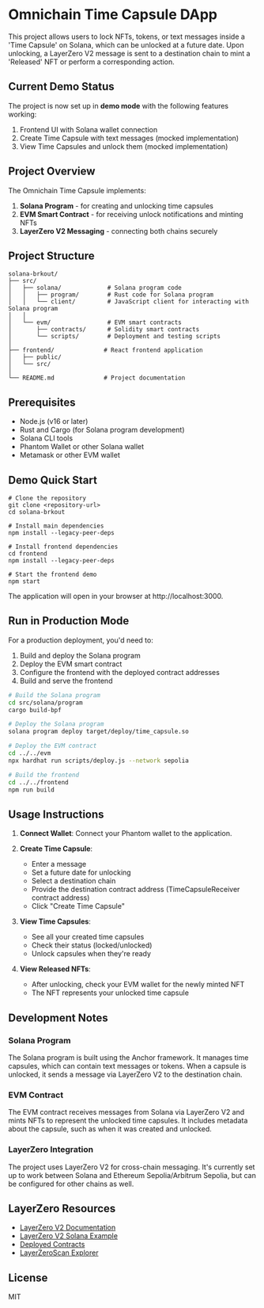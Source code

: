 # Omnichain Time Capsule DApp

This project allows users to lock NFTs, tokens, or text messages inside a 'Time Capsule' on Solana, which can be unlocked at a future date. Upon unlocking, a LayerZero V2 message is sent to a destination chain to mint a 'Released' NFT or perform a corresponding action.

## Current Demo Status

The project is now set up in **demo mode** with the following features working:

1. Frontend UI with Solana wallet connection
2. Create Time Capsule with text messages (mocked implementation)
3. View Time Capsules and unlock them (mocked implementation)

## Project Overview

The Omnichain Time Capsule implements:

1. **Solana Program** - for creating and unlocking time capsules
2. **EVM Smart Contract** - for receiving unlock notifications and minting NFTs
3. **LayerZero V2 Messaging** - connecting both chains securely

## Project Structure

```
solana-brkout/
├── src/
│   ├── solana/             # Solana program code
│   │   ├── program/        # Rust code for Solana program  
│   │   └── client/         # JavaScript client for interacting with Solana program
│   │
│   └── evm/                # EVM smart contracts
│       ├── contracts/      # Solidity smart contracts
│       └── scripts/        # Deployment and testing scripts
│
├── frontend/              # React frontend application
│   ├── public/
│   └── src/
│
└── README.md              # Project documentation
```

## Prerequisites

- Node.js (v16 or later)
- Rust and Cargo (for Solana program development)
- Solana CLI tools
- Phantom Wallet or other Solana wallet
- Metamask or other EVM wallet

## Demo Quick Start

```
# Clone the repository
git clone <repository-url>
cd solana-brkout

# Install main dependencies
npm install --legacy-peer-deps

# Install frontend dependencies
cd frontend
npm install --legacy-peer-deps

# Start the frontend demo
npm start
```

The application will open in your browser at http://localhost:3000.

## Run in Production Mode

For a production deployment, you'd need to:

1. Build and deploy the Solana program
2. Deploy the EVM smart contract 
3. Configure the frontend with the deployed contract addresses
4. Build and serve the frontend

```bash
# Build the Solana program
cd src/solana/program
cargo build-bpf

# Deploy the Solana program
solana program deploy target/deploy/time_capsule.so

# Deploy the EVM contract
cd ../../evm
npx hardhat run scripts/deploy.js --network sepolia

# Build the frontend
cd ../../frontend
npm run build
```

## Usage Instructions

1. **Connect Wallet**: Connect your Phantom wallet to the application.

2. **Create Time Capsule**: 
   - Enter a message
   - Set a future date for unlocking
   - Select a destination chain
   - Provide the destination contract address (TimeCapsuleReceiver contract address)
   - Click "Create Time Capsule"

3. **View Time Capsules**:
   - See all your created time capsules
   - Check their status (locked/unlocked)
   - Unlock capsules when they're ready

4. **View Released NFTs**:
   - After unlocking, check your EVM wallet for the newly minted NFT
   - The NFT represents your unlocked time capsule

## Development Notes

### Solana Program

The Solana program is built using the Anchor framework. It manages time capsules, which can contain text messages or tokens. When a capsule is unlocked, it sends a message via LayerZero V2 to the destination chain.

### EVM Contract

The EVM contract receives messages from Solana via LayerZero V2 and mints NFTs to represent the unlocked time capsules. It includes metadata about the capsule, such as when it was created and unlocked.

### LayerZero Integration

The project uses LayerZero V2 for cross-chain messaging. It's currently set up to work between Solana and Ethereum Sepolia/Arbitrum Sepolia, but can be configured for other chains as well.

## LayerZero Resources

- [LayerZero V2 Documentation](https://docs.layerzero.network/v2)
- [LayerZero V2 Solana Example](https://github.com/LayerZero-Labs/devtools/tree/main/examples/oft-solana)
- [Deployed Contracts](https://docs.layerzero.network/v2/deployments/deployed-contracts)
- [LayerZeroScan Explorer](https://layerzeroscan.com/)

## License

MIT